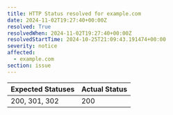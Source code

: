 ```yaml
---
title: HTTP Status resolved for example.com
date: 2024-11-02T19:27:40+00:00Z
resolved: True
resolvedWhen: 2024-11-02T19:27:40+00:00Z
resolvedStartTime: 2024-10-25T21:09:43.191474+00:00
severity: notice
affected:
  - example.com
section: issue
---
```


| Expected Statuses | Actual Status  |
|-------------------|----------------|
| 200, 301, 302 | 200 |
